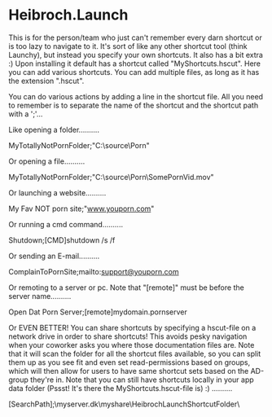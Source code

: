 # Heibroch.Launch
This is for the person/team who just can't remember every darn shortcut or is too lazy to navigate to it.
It's sort of like any other shortcut tool (think Launchy), but instead you specify your own shortcuts. It also has a bit extra :)
Upon installing it default has a shortcut called "MyShortcuts.hscut". Here you can add various shortcuts. You can add multiple
files, as long as it has the extension ".hscut".

You can do various actions by adding a line in the shortcut file. All you need to remember is to separate the name of the shortcut
and the shortcut path with a ';'...

Like opening a folder..........

MyTotallyNotPornFolder;"C:\source\Porn\"

Or opening a file..........

MyTotallyNotPornFolder;"C:\source\Porn\SomePornVid.mov"

Or launching a website..........

My Fav NOT porn site;"www.youporn.com"

Or running a cmd command..........

Shutdown;[CMD]shutdown /s /f

Or sending an E-mail..........

ComplainToPornSite;mailto:support@youporn.com

Or remoting to a server or pc. Note that "[remote]" must be before the server name..........

Open Dat Porn Server;[remote]mydomain.pornserver

Or EVEN BETTER! You can share shortcuts by specifying a hscut-file on a network drive in order to share shortcuts! This
avoids pesky navigation when your coworker asks you where those documentation files are. Note that it will scan the folder for 
all the shortcut files available, so you can split them up as you see fit and even set read-permissions based on groups, which
will then allow for users to have same shortcut sets based on the AD-group they're in. Note that you can still have shortcuts locally
in your app data folder (Pssst! It's there the MyShortcuts.hscut-file is) :) ..........

[SearchPath];\\myserver.dk\myshare\HeibrochLaunchShortcutFolder\
